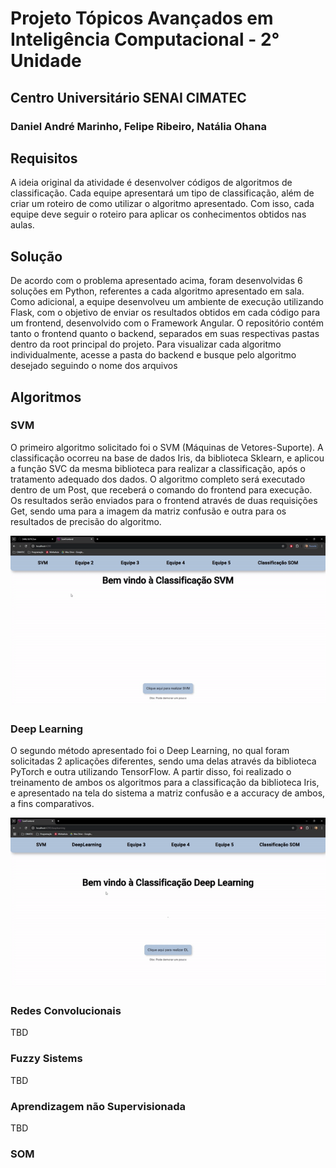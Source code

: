 # Projeto Tópicos Avançados em Inteligência Computacional - 2° Unidade
## Centro Universitário SENAI CIMATEC
### Daniel André Marinho, Felipe Ribeiro, Natália Ohana


## Requisitos

A ideia original da atividade é desenvolver códigos de algoritmos de classificação. Cada equipe apresentará um tipo de classificação, além de criar um roteiro de como utilizar o algoritmo apresentado. Com isso, cada equipe deve seguir o roteiro para aplicar os conhecimentos obtidos nas aulas.

## Solução

De acordo com o problema apresentado acima, foram desenvolvidas 6 soluções em Python, referentes a cada algoritmo apresentado em sala. Como adicional, a equipe desenvolveu um ambiente de execução utilizando Flask, com o objetivo de enviar os resultados obtidos em cada código para um frontend, desenvolvido com o Framework Angular. O repositório contém tanto o frontend quanto o backend, separados em suas respectivas pastas dentro da root principal do projeto. Para visualizar cada algoritmo individualmente, acesse a pasta do backend e busque pelo algoritmo desejado seguindo o nome dos arquivos

## Algoritmos

### SVM

O primeiro algoritmo solicitado foi o SVM (Máquinas de Vetores-Suporte). A classificação ocorreu na base de dados Iris, da biblioteca Sklearn, e aplicou a função SVC da mesma biblioteca para realizar a classificação, após o tratamento adequado dos dados. O algoritmo completo será executado dentro de um Post, que receberá o comando do frontend para execução. Os resultados serão enviados para o frontend através de duas requisições Get, sendo uma para a imagem da matriz confusão e outra para os resultados de precisão do algoritmo.

![Demo](backend/results/svm.gif)

### Deep Learning

O segundo método apresentado foi o Deep Learning, no qual foram solicitadas 2 aplicações diferentes, sendo uma delas através da biblioteca PyTorch e outra utilizando TensorFlow. A partir disso, foi realizado o treinamento de ambos os algoritmos para a classificação da biblioteca Iris, e apresentado na tela do sistema a matriz confusão e a accuracy de ambos, a fins comparativos.

![Demo](backend/results/DL.gif)

### Redes Convolucionais

TBD

### Fuzzy Sistems

TBD

### Aprendizagem não Supervisionada

TBD

### SOM

